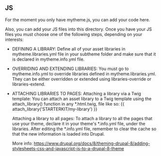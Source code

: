 JS
--

For the moment you only have mytheme.js, you can add your code here.

Also, you can add your JS files into this directory.
Once you have your JS files you must choose one of the following steps, depending on your interests:

- DEFINING A LIBRARY:
  Define all of your asset libraries in mytheme.libraries.yml file in your subtheme folder and make sure that it is declared in mytheme.info.yml file.

- OVERRIDING AND EXTENDING LIBRARIES:
  You must go to mytheme.info.yml to override libraries defined in mytheme.libraries.yml. They can be either overridden or extended using libraries-override or libraries-extend.

- ATTACHING LIBRARIES TO PAGES:
  Attaching a library via a Twig template:
  You can attach an asset library to a Twig template using the attach_library() function in any *.html.twig, file like so:
  {{ attach_library('STARTERKIT/my-library') }}

  Attaching a library to all pages:
  To attach a library to all the pages that use your theme, declare it in your theme's *.info.yml file, under the libraries.
  After editing the *.info.yml file, remember to clear the cache so that the new information is loaded into Drupal.

  More info:
  https://www.drupal.org/docs/8/theming-drupal-8/adding-stylesheets-css-and-javascript-js-to-a-drupal-8-theme
